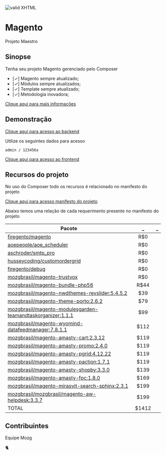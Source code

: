 [checkmark]: https://raw.githubusercontent.com/mozgbrasil/mozgbrasil.github.io/master/assets/images/logos/logo_32_32.png "MOZG"
![valid XHTML][checkmark]

[getcomposer]: https://getcomposer.org/
[uninstall-mods]: https://getcomposer.org/doc/03-cli.md#remove

# Magento

Projeto Maestro

## Sinopse

Tenha seu projeto Magento gerenciado pelo Composer

- [✓] Magento sempre atualizado;
- [✓] Módulos sempre atualizados;
- [✓] Template sempre atualizado;
- [✓] Metodologia inovadora;

<a href="http://www.cerebrum.com.br/desenvolvimento-loja-magento/" target="_blank">Clique aqui para mais informações</a>

## Demonstração

<a href="http://phpstack-48796-375559.cloudwaysapps.com/magento/admin/" target="_blank">Clique aqui para acesso ao backend</a>

Utilize os seguintes dados para acesso

    admin / 123456a

<a href="http://phpstack-48796-375559.cloudwaysapps.com/magento/" target="_blank">Clique aqui para acesso ao frontend</a>

## Recursos do projeto

No uso do Composer todo os recursos é relacionado no manifesto do projeto

<a href="http://phpstack-48796-375559.cloudwaysapps.com/composer.json" target="_blank">Clique aqui para acesso manifesto do projeto</a>

Abaixo temos uma relação de cada requerimento presente no manifesto do projeto

| Pacote | _ | _ |
|----------|:-------------:|------:|
| <a href="https://github.com/firegento/magento" target="_blank">firegento/magento</a> |  R$0 |  |
| <a href="https://github.com/AOEpeople/Aoe_Scheduler" target="_blank">aoepeople/aoe_scheduler</a> |  R$0 |  |
| <a href="https://github.com/aschroder/Magento-SMTP-Pro-Email-Extension" target="_blank">aschroder/smtp_pro</a> | R$0 |  |
| <a href="https://github.com/husseycoding/customordergrid" target="_blank">husseycoding/customordergrid</a> | R$0 |  |
| <a href="https://github.com/firegento/firegento-debug" target="_blank">firegento/debug</a> | R$0 |  |
| <a href="https://github.com/mozgbrasil/magento-trustvox" target="_blank">mozgbrasil/magento-trustvox</a> | R$0 |  |
| <a href="http://mozg.com.br/catalogo/" target="_blank">mozgbrasil/magento-bundle-php56</a> | R$44 |  |
| <a href="https://codecanyon.net/item/slider-revolution-responsive-magento-extension/9332896" target="_blank">mozgbrasil/magento-nwdthemes-revslider:5.4.5.2</a> | $39 |  |
| <a href="https://themeforest.net/item/porto-ultimate-responsive-magento-theme/9725864" target="_blank">mozgbrasil/magento-theme-porto:2.6.2</a> | $79 |  |
| <a href="https://www.modulesgarden.com/products/magento/team-and-task-organizer" target="_blank">mozgbrasil/magento-modulesgarden-teamandtaskorganizer:1.1.1</a> | $99 |  |
| <a href="https://www.wyomind.com/data-feed-manager-magento.html" target="_blank">mozgbrasil/magento-wyomind-datafeedmanager:7.8.1.1</a> | $112 |  |
| <a href="https://amasty.com/ajax-shopping-cart.html" target="_blank">mozgbrasil/magento-amasty-cart:2.3.12</a> | $119 |  |
| <a href="https://amasty.com/auto-add-promo-items.html" target="_blank">mozgbrasil/magento-amasty-promo:2.4.0</a> | $119 |  |
| <a href="https://amasty.com/extended-product-grid-with-editor.html" target="_blank">mozgbrasil/magento-amasty-pgrid:4.12.22</a> | $119 |  |
| <a href="https://amasty.com/mass-product-actions.html" target="_blank">mozgbrasil/magento-amasty-paction:1.7.1</a> | $119 |  |
| <a href="https://amasty.com/improved-layered-navigation.html" target="_blank">mozgbrasil/magento-amasty-shopby:3.3.0</a> | $139 |  |
| <a href="https://amasty.com/magento-full-page-cache.html" target="_blank">mozgbrasil/magento-amasty-fpc:1.8.0</a> | $169 |  |
| <a href="https://mirasvit.com/magento-extensions/sphinx-search-ultimate.html" target="_blank">mozgbrasil/magento-mirasvit-search-sphinx:2.3.1</a> | $199 |  |
| <a href="https://ecommerce.aheadworks.com/magento-extensions/help-desk-ultimate.html" target="_blank">mozgbrasil/mozgbrasil/magento-aw-helpdesk:3.3.7</a> | $199 |  |
| TOTAL | $1412 |  |

<!--39+79+99+112+119+119+119+119+139+169+199+199-->

## Contribuintes

Equipe Mozg

:cat2:
